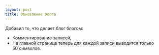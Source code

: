 ```yaml
---
layout: post
title: Обновление блога
---
```


Добавил то, что делает блог блогом:
- Комментирование записей,
- На главной странице теперь для каждой записи выводится только 50 символов.